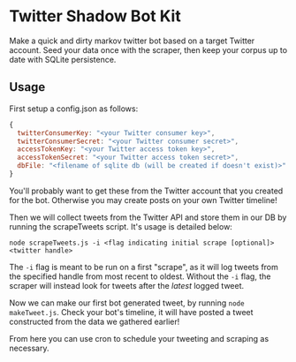 Twitter Shadow Bot Kit
======================

Make a quick and dirty markov twitter bot based on a target Twitter account. Seed your data once with the scraper, then keep your corpus up to date with SQLite persistence.

Usage
-----

First setup a config.json as follows:

```javascript
{
  twitterConsumerKey: "<your Twitter consumer key>",
  twitterConsumerSecret: "<your Twitter consumer secret>",
  accessTokenKey: "<your Twitter access token key>",
  accessTokenSecret: "<your Twitter access token secret>",
  dbFile: "<filename of sqlite db (will be created if doesn't exist)>"
}
```

You'll probably want to get these from the Twitter account that you created for the bot. Otherwise you may create posts on your own Twitter timeline!

Then we will collect tweets from the Twitter API and store them in our DB by running the scrapeTweets script. It's usage is detailed below:

```
node scrapeTweets.js -i <flag indicating initial scrape [optional]> <twitter handle>
```

The `-i` flag is meant to be run on a first "scrape", as it will log tweets from the specified handle from most recent to oldest. Without the `-i` flag, the scraper will instead look for tweets after the *latest* logged tweet.

Now we can make our first bot generated tweet, by running `node makeTweet.js`. Check your bot's timeline, it will have posted a tweet constructed from the data we gathered earlier!

From here you can use cron to schedule your tweeting and scraping as necessary.
